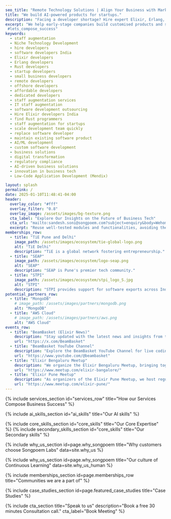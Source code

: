 ```yaml
---
seo_title: "Remote Technology Solutions | Align Your Business with Market Trends - Songpoem Labs" 
title: "We build AI-powered products for startups."
description: "Facing a developer shortage? Hire expert Elixir, Erlang, and Rust engineers through Songpoem Solutions for affordable staff augmentation and custom software development. Accelerate your digital transformation with our agile approach and high-quality code solutions."
excerpt: "We help early-stage companies build customised products and scale their teams with expert engineers.
 #lets_compose_success"
keywords:
  - staff augmentation
  - Niche Technology Development 
  - hire developers 
  - software developers India 
  - Elixir developers 
  - Erlang developers 
  - Rust developers 
  - startup developers 
  - small business developers
  - remote developers 
  - offshore developers 
  - affordable developers 
  - dedicated developers 
  - staff augmentation services 
  - IT staff augmentation 
  - software development outsourcing
  - Hire Elixir developers India 
  - find Rust programmers 
  - staff augmentation for startups 
  - scale development team quickly 
  - replace software developer 
  - maintain existing software product
  - AI/ML development 
  - custom software development
  - business solutions
  - digital transformation
  - regulatory compliance
  - AI-driven business solutions
  - innovation in business tech
  - Low-Code Application Development (Mendix)

layout: splash
permalink: /
date: 2025-01-10T11:48:41-04:00
header:
  overlay_color: "#fff"
  overlay_filter: "0.8"
  overlay_image: /assets/images/bg-texture.png
  cta_label: "Explore Our Insights on the Future of Business Tech"
  cta_url: "mailto:sandesh.soni@songpoem.com?subject=enquiry&body=Wehomepage"
  excerpt: "Reuse well-tested modules and functionalities, avoiding the need to build from scratch."
memberships_row:
  - title: "TiE Pune and Delhi"
    image_path: /assets/images/ecosystem/tie-global-logo.png
    alt: "TiE Delhi"
    description: "TiE is a global network fostering entrepreneurship."
  - title: "SEAP"
    image_path: /assets/images/ecosystem/logo-seap.png
    alt: "SEAP"
    description: "SEAP is Pune's premier tech community."
  - title: "STPI"
    image_path: /assets/images/ecosystem/stpi_logo_S.jpg
    alt: "STPI"
    description: "STPI provides support for software exports across India’s thriving IT ecosystem."
potential_partners_row:
  - title: "MongoDB"
    # image_path: /assets/images/partners/mongodb.png
    alt: "MongoDB"
  - title: "AWS Cloud"
    # image_path: /assets/images/partners/aws.png
    alt: "AWS Cloud"
events_row:
  - title: "BeamBasket (Elixir News)"
    description: "Stay updated with the latest news and insights from the Elixir community through BeamBasket on Twitter. Follow us for regular updates, industry news, and expert opinions on everything Elixir."
    url: "https://x.com/BeamBasket"
  - title: "BeamBasket YouTube Channel"
    description: "Explore the BeamBasket YouTube Channel for live coding workshops, guest speaker sessions, and in-depth tutorials on Elixir. Our channel features experts from around the world sharing their knowledge and skills."
    url: "https://www.youtube.com/@beambasket"
  - title: "Elixir Bengaluru Meetup"
    description: "We organize the Elixir Bengaluru Meetup, bringing together local Elixir enthusiasts for discussions, events, and collaborative projects."
    url: "https://www.meetup.com/elixir-bangalore/"
  - title: "Elixir Pune Meetup"
    description: "As organizers of the Elixir Pune Meetup, we host regular meetups, share experiences."
    url: "https://www.meetup.com/elixir-pune/"
---
```


{% include services_section id="services_row" title="How our Services Compose Business Success" %}

{% include ai_skills_section id="ai_skills" title="Our AI skills" %}

{% include core_skills_section id="core_skills" title="Our Core Expertise" %}
{% include secondary_skills_section id="core_skills" title="Our Secondary skills" %}


{% include why_us_section id=page.why_songpoem title="Why customers choose Songpoem Labs"
data=site.why_us %}

{% include why_us_section id=page.why_songpoem title="Our culture of Continuous Learning" data=site.why_us_human %}

{% include memberships_section id=page.memberships_row title="Communities we are a part of" %}
<!-- {% include memberships_section id=page.potential_partners_row title="Potential Partners" %} -->
{% include case_studies_section id=page.featured_case_studies title="Case Studies" %}

{% include cta_section title="Speak to us" description="Book a free 30 minutes Consultation call." cta_label="Book Meeting" %}

